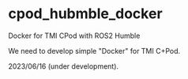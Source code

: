 # cpod_hubmble_docker
Docker for TMI CPod with ROS2 Humble


We need to develop simple "Docker" for TMI C+Pod.

2023/06/16 (under development).
